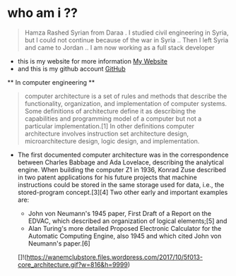 
# who am i ?? 
 > Hamza Rashed Syrian from Daraa . I studied civil engineering in Syria, but I could not continue because of the war in Syria .. Then I left Syria and came to Jordan ..
I am now working as a full stack developer
* this is my website for more information [My Website](https://hamzarashed.herokuapp.com/)
* and this is my github account [GitHub](https://github.com/Hamza-Rashed/)

 ** In computer engineering **
> computer architecture is a set of rules and methods that describe the functionality,
> organization, and implementation of computer systems. Some definitions of architecture define it as describing
> the capabilities and programming model of a computer but not a particular implementation.[1] In other definitions
> computer architecture involves instruction set architecture design, microarchitecture design, logic design, and implementation.

* The first documented computer architecture was in the correspondence between Charles Babbage and Ada Lovelace, 
describing the analytical engine. When building the computer Z1 in 1936, Konrad Zuse described in two patent 
applications for his future projects that machine instructions could be stored in the same storage used for data,
i.e., the stored-program concept.[3][4] Two other early and important examples are:

   * John von Neumann's 1945 paper, First Draft of a Report on the EDVAC, which described an organization of logical elements;[5] and
   * Alan Turing's more detailed Proposed Electronic Calculator for the Automatic Computing Engine, also 1945 and which cited John von Neumann's paper.[6]
   
   []!(https://wanemclubstore.files.wordpress.com/2017/10/5f013-core_architecture.gif?w=816&h=9999)

